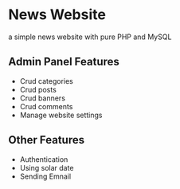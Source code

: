 # News Website
 a simple news website with pure PHP and MySQL

## Admin Panel Features

- Crud categories
- Crud posts
- Crud banners
- Crud comments
- Manage website settings

## Other Features

- Authentication
- Using solar date
- Sending Emnail



